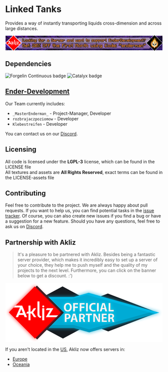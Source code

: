 # Linked Tanks

Provides a way of instantly transporting liquids cross-dimension and across large distances.

<a href="https://www.akliz.net/enderman"><img src="https://github.com/Ender-Development/PatchouliBooks/raw/master/banner.png" align="center"/></a>

## Dependencies

![Forgelin Continuous badge](https://img.shields.io/badge/required-Forgelin--Continuous-gray?style=flat-square&labelColor=red&link=https://www.curseforge.com/minecraft/mc-mods/forgelin-continuous)
![Catalyx badge](https://img.shields.io/badge/required-Catalyx-gray?style=flat-square&labelColor=red&link=https://www.curseforge.com/minecraft/mc-mods/catalyx)

## [Ender-Development](https://github.com/Ender-Development)

Our Team currently includes:

- `_MasterEnderman_` - Project-Manager, Developer
- `rozbrajaczpoziomow` - Developer
- `Klebestreifen` - Developer

You can contact us on our [Discord](https://discord.gg/JF7x2vG).

## Licensing
All code is licensed under the **LGPL-3** license, which can be found in the LICENSE file  
All textures and assets are **All Rights Reserved**, exact terms can be found in the LICENSE-assets file

## Contributing

Feel free to contribute to the project. We are always happy about pull requests.
If you want to help us, you can find potential tasks in
the [issue tracker](https://github.com/Ender-Development/LinkedTanks/issues).
Of course, you can also create new issues if you find a bug or have a suggestion for a new feature.
Should you have any questions, feel free to ask us on [Discord](https://discord.gg/JF7x2vG).

## Partnership with Akliz

> It's a pleasure to be partnered with Akliz. Besides being a fantastic server provider, which makes it incredibly easy
> to set up a server of your choice, they help me to push myself and the quality of my projects to the next level.
> Furthermore, you can click on the banner below to get a discount. :')

<a href="https://www.akliz.net/enderman"><img src="https://github.com/MasterEnderman/Zerblands-Remastered/raw/master/Akliz_Partner.png" align="center"/></a>

If you aren't located in the [US](https://www.akliz.net/enderman), Akliz now offers servers in:

- [Europe](https://www.akliz.net/enderman-eu)
- [Oceania](https://www.akliz.net/enderman-oce)

